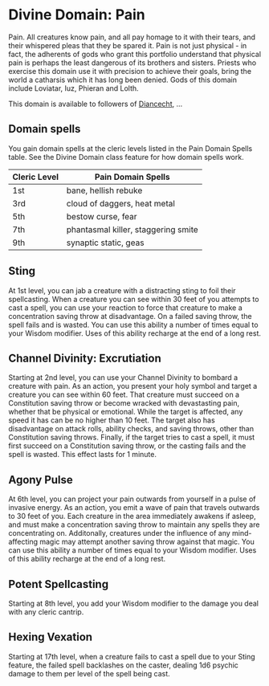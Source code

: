 # Divine Domain: Pain
Pain. All creatures know pain, and all pay homage to it with their tears, and their whispered pleas that they be spared it. Pain is not just physical - in fact, the adherents of gods who grant this portfolio understand that physical pain is perhaps the least dangerous of its brothers and sisters. Priests who exercise this domain use it with precision to achieve their goals, bring the world a catharsis which it has long been denied. Gods of this domain include Loviatar, Iuz, Phieran and Lolth.

This domain is available to followers of [Diancecht](../../Religions/Pantheon/Diancecht.md), ...

## Domain spells
You gain domain spells at the cleric levels listed in the Pain Domain Spells table. See the Divine Domain class feature for how domain spells work.

Cleric Level | Pain Domain Spells
------------ | ------------------
1st | bane, hellish rebuke
3rd | cloud of daggers, heat metal
5th | bestow curse, fear
7th | phantasmal killer, staggering smite
9th | synaptic static, geas

## Sting
At 1st level, you can jab a creature with a distracting sting to foil their spellcasting. When a creature you can see within 30 feet of you attempts to cast a spell, you can use your reaction to force that creature to make a concentration saving throw at disadvantage. On a failed saving throw, the spell fails and is wasted. You can use this ability a number of times equal to your Wisdom modifier. Uses of this ability recharge at the end of a long rest.

## Channel Divinity: Excrutiation
Starting at 2nd level, you can use your Channel Divinity to bombard a creature with pain. As an action, you present your holy symbol and target a creature you can see within 60 feet. That creature must succeed on a Constitution saving throw or become wracked with devastasting pain, whether that be physical or emotional. While the target is affected, any speed it has can be no higher than 10 feet. The target also has disadvantage on attack rolls, ability checks, and saving throws, other than Constitution saving throws. Finally, if the target tries to cast a spell, it must first succeed on a Constitution saving throw, or the casting fails and the spell is wasted. This effect lasts for 1 minute.

## Agony Pulse
At 6th level, you can project your pain outwards from yourself in a pulse of invasive energy. As an action, you emit a wave of pain that travels outwards to 30 feet of you. Each creature in the area immediately awakens if asleep, and must make a concentration saving throw to maintain any spells they are concentrating on. Additonally, creatures under the influence of any mind-affecting magic may attempt another saving throw against that magic. You can use this ability a number of times equal to your Wisdom modifier. Uses of this ability recharge at the end of a long rest.

## Potent Spellcasting
Starting at 8th level, you add your Wisdom modifier to the damage you deal with any cleric cantrip.

## Hexing Vexation
Starting at 17th level, when a creature fails to cast a spell due to your Sting feature, the failed spell backlashes on the caster, dealing 1d6 psychic damage to them per level of the spell being cast.
